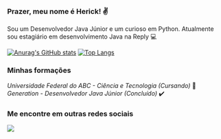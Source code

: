 ### Prazer, meu nome é Herick! :v:

Sou um Desenvolvedor Java Júnior e um curioso em Python. Atualmente sou estagiário em desenvolvimento Java na Reply :computer:

[![Anurag's GitHub stats](https://github-readme-stats.vercel.app/api?username=herickwill&show_icons=true)](https://github.com/anuraghazra/github-readme-stats)
[![Top Langs](https://github-readme-stats.vercel.app/api/top-langs/?username=herickwill&layout=compact)](https://github.com/herickwill/github-readme-stats)


### Minhas formações 
<i>Universidade Federal do ABC - Ciência e Tecnologia (Cursando) </i> :construction:
<br>
<i>Generation - Desenvolvedor Java Júnior (Concluído) </i> :heavy_check_mark:

### Me encontre em outras redes sociais

<a href="https://www.linkedin.com/in/herick-willians/">
  <img align="center" src="https://img.shields.io/badge/LinkedIn-0077B5?style=for-the-badge&logo=linkedin&logoColor=white" />
</a>
